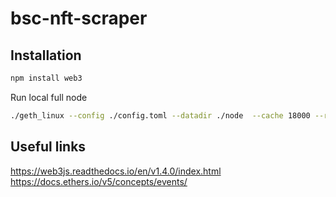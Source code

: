 # bsc-nft-scraper

## Installation

```bash
npm install web3
```

Run local full node
```bash
./geth_linux --config ./config.toml --datadir ./node  --cache 18000 --rpc.allow-unprotected-txs --txlookuplimit 0 --ipcpath ~/.bsc --ws
```

## Useful links
https://web3js.readthedocs.io/en/v1.4.0/index.html
https://docs.ethers.io/v5/concepts/events/
